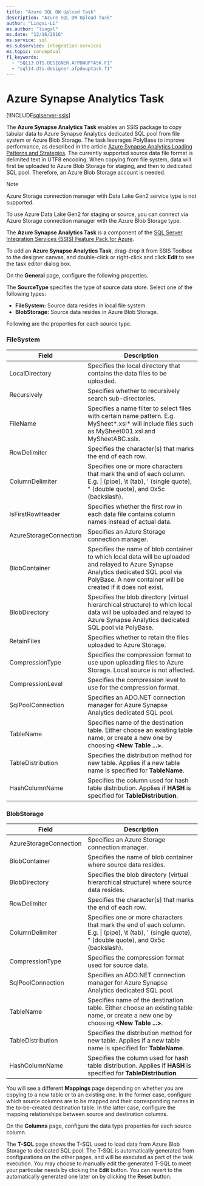 ```yaml
---
title: "Azure SQL DW Upload Task"
description: "Azure SQL DW Upload Task"
author: "Lingxi-Li"
ms.author: "lingxl"
ms.date: "12/16/2016"
ms.service: sql
ms.subservice: integration-services
ms.topic: conceptual
f1_keywords:
  - "SQL13.DTS.DESIGNER.AFPDWUPTASK.F1"
  - "sql14.dts.designer.afpdwuptask.f1"
---
```

# Azure Synapse Analytics Task

[!INCLUDE[sqlserver-ssis](../../includes/applies-to-version/sqlserver-ssis.md)]



The **Azure Synapse Analytics Task** enables an SSIS package to copy tabular data to Azure Synapse Analytics dedicated SQL pool from file system or Azure Blob Storage.
The task leverages PolyBase to improve performance, as described in the article [Azure Synapse Analytics Loading Patterns and Strategies](/archive/blogs/sqlcat/azure-sql-data-warehouse-loading-patterns-and-strategies).
The currently supported source data file format is delimited text in UTF8 encoding.
When copying from file system, data will first be uploaded to Azure Blob Storage for staging, and then to dedicated SQL pool. Therefore, an Azure Blob Storage account is needed.

> [!NOTE]
> Azure Storage connection manager with Data Lake Gen2 service type is not supported.
>
> To use Azure Data Lake Gen2 for staging or source, you can connect via Azure Storage connection manager with the Azure Blob Storage type.

The **Azure Synapse Analytics Task** is a component of the [SQL Server Integration Services (SSIS) Feature Pack for Azure](../../integration-services/azure-feature-pack-for-integration-services-ssis.md).

To add an **Azure Synapse Analytics Task**, drag-drop it from SSIS Toolbox to the designer canvas, and double-click or right-click and click **Edit** to see the task editor dialog box.

On the **General** page, configure the following properties.

The **SourceType** specifies the type of source data store. Select one of the following types:

* **FileSystem:** Source data resides in local file system.
* **BlobStorage:** Source data resides in Azure Blob Storage.

Following are the properties for each source type.

### FileSystem

Field|Description
-----|-----------
LocalDirectory|Specifies the local directory that contains the data files to be uploaded.
Recursively|Specifies whether to recursively search sub-directories.
FileName|Specifies a name filter to select files with certain name pattern. E.g. MySheet*.xsl\* will include files such as MySheet001.xsl and MySheetABC.xslx.
RowDelimiter|Specifies the character(s) that marks the end of each row.
ColumnDelimiter|Specifies one or more characters that mark the end of each column. E.g. &#124; (pipe), \t (tab), ' (single quote), " (double quote), and 0x5c (backslash).
IsFirstRowHeader|Specifies whether the first row in each data file contains column names instead of actual data.
AzureStorageConnection|Specifies an Azure Storage connection manager.
BlobContainer|Specifies the name of blob container to which local data will be uploaded and relayed to Azure Synapse Analytics dedicated SQL pool via PolyBase. A new container will be created if it does not exist.
BlobDirectory|Specifies the blob directory (virtual hierarchical structure) to which local data will be uploaded and relayed to Azure Synapse Analytics dedicated SQL pool via PolyBase.
RetainFiles|Specifies whether to retain the files uploaded to Azure Storage.
CompressionType|Specifies the compression format to use upon uploading files to Azure Storage. Local source is not affected.
CompressionLevel|Specifies the compression level to use for the compression format.
SqlPoolConnection|Specifies an ADO.NET connection manager for Azure Synapse Analytics dedicated SQL pool.
TableName|Specifies name of the destination table. Either choose an existing table name, or create a new one by choosing **\<New Table ...>**.
TableDistribution|Specifies the distribution method for new table. Applies if a new table name is specified for **TableName**.
HashColumnName|Specifies the column used for hash table distribution. Applies if **HASH** is specified for **TableDistribution**.

### BlobStorage

Field|Description
-----|-----------
AzureStorageConnection|Specifies an Azure Storage connection manager.
BlobContainer|Specifies the name of blob container where source data resides.
BlobDirectory|Specifies the blob directory (virtual hierarchical structure) where source data resides.
RowDelimiter|Specifies the character(s) that marks the end of each row.
ColumnDelimiter|Specifies one or more characters that mark the end of each column. E.g. &#124; (pipe), \t (tab), ' (single quote), " (double quote), and 0x5c (backslash).
CompressionType|Specifies the compression format used for source data.
SqlPoolConnection|Specifies an ADO.NET connection manager for Azure Synapse Analytics dedicated SQL pool.
TableName|Specifies name of the destination table. Either choose an existing table name, or create a new one by choosing **\<New Table ...>**.
TableDistribution|Specifies the distribution method for new table. Applies if a new table name is specified for **TableName**.
HashColumnName|Specifies the column used for hash table distribution. Applies if **HASH** is specified for **TableDistribution**.

You will see a different **Mappings** page depending on whether you are copying to a new table or to an existing one.
In the former case, configure which source columns are to be mapped and their corresponding names in the to-be-created destination table.
In the latter case, configure the mapping relationships between source and destination columns.

On the **Columns** page, configure the data type properties for each source column.

The **T-SQL** page shows the T-SQL used to load data from Azure Blob Storage to dedicated SQL pool.
The T-SQL is automatically generated from configurations on the other pages, and will be executed as part of the task execution.
You may choose to manually edit the generated T-SQL to meet your particular needs by clicking the **Edit** button.
You can revert to the automatically generated one later on by clicking the **Reset** button.
